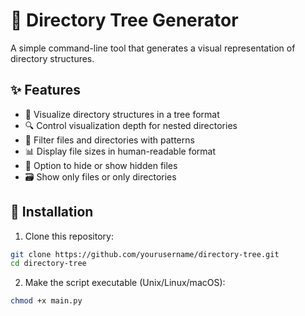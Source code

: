 # 🌲 Directory Tree Generator

A simple command-line tool that generates a visual representation of directory structures.

## ✨ Features

- 📂 Visualize directory structures in a tree format
- 🔍 Control visualization depth for nested directories
- 🔄 Filter files and directories with patterns
- 📊 Display file sizes in human-readable format
- 🙈 Option to hide or show hidden files
- 🗃️ Show only files or only directories

## 🚀 Installation

1. Clone this repository:
```bash
git clone https://github.com/yourusername/directory-tree.git
cd directory-tree
```

2. Make the script executable (Unix/Linux/macOS):
```bash
chmod +x main.py
```


